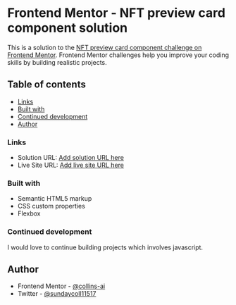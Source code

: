 # Frontend Mentor - NFT preview card component solution

This is a solution to the [NFT preview card component challenge on Frontend Mentor](https://www.frontendmentor.io/challenges/nft-preview-card-component-SbdUL_w0U). Frontend Mentor challenges help you improve your coding skills by building realistic projects. 

## Table of contents

- [Links](#links)
- [Built with](#built-with)
- [Continued development](#continued-development)
- [Author](#author)

### Links

- Solution URL: [Add solution URL here](https://github.com/collins-ai/NFT-preview-card.git)
- Live Site URL: [Add live site URL here](https://collins-ai.github.io/NFT-preview-card/)

### Built with

- Semantic HTML5 markup
- CSS custom properties
- Flexbox

### Continued development

I would love to continue building projects which involves javascript.

## Author

- Frontend Mentor - [@collins-ai](https://www.frontendmentor.io/profile/collins-ai)
- Twitter - [@sundaycoll11517](https://www.twitter.com/sundaycoll11517)